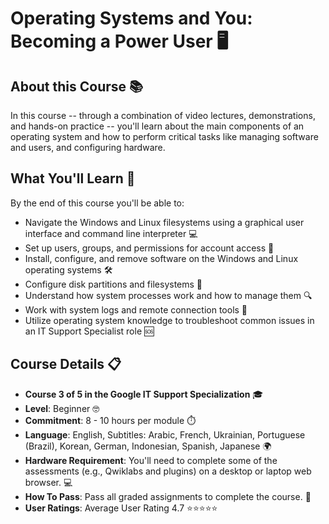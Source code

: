 # Operating Systems and You: Becoming a Power User 🖥️

## About this Course 📚

In this course -- through a combination of video lectures, demonstrations, and hands-on practice -- you'll learn about the main components of an operating system and how to perform critical tasks like managing software and users, and configuring hardware. 

## What You'll Learn 🧠

By the end of this course you'll be able to:

- Navigate the Windows and Linux filesystems using a graphical user interface and command line interpreter 💻
- Set up users, groups, and permissions for account access 🔐
- Install, configure, and remove software on the Windows and Linux operating systems 🛠️
- Configure disk partitions and filesystems 💾
- Understand how system processes work and how to manage them 🔍
- Work with system logs and remote connection tools 🔧
- Utilize operating system knowledge to troubleshoot common issues in an IT Support Specialist role 🆘

## Course Details 📋

- **Course 3 of 5 in the Google IT Support Specialization** 🎓
- **Level**: Beginner 🤓
- **Commitment**: 8 - 10 hours per module ⏱️
- **Language**: English, Subtitles: Arabic, French, Ukrainian, Portuguese (Brazil), Korean, German, Indonesian, Spanish, Japanese 🌍
- **Hardware Requirement**: You'll need to complete some of the assessments (e.g., Qwiklabs and plugins) on a desktop or laptop web browser. 💻
- **How To Pass**: Pass all graded assignments to complete the course. 🎯
- **User Ratings**: Average User Rating 4.7 ⭐⭐⭐⭐⭐